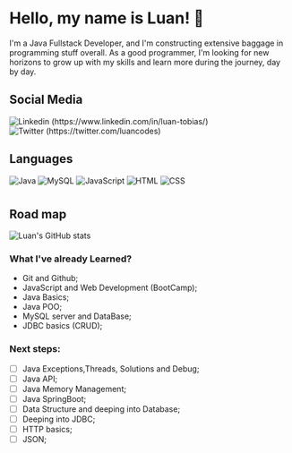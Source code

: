 # Hello, my name is Luan! 👋
I'm a Java Fullstack Developer, and I'm constructing extensive baggage in programming stuff overall. As a good programmer, I'm looking for new horizons to grow up with my skills and learn more during the journey, day by day.

## Social Media
![Linkedin (https://www.linkedin.com/in/luan-tobias/)](https://img.shields.io/badge/LinkedIn-0077B5?style=for-the-badge&logo=linkedin&logoColor=white)
![Twitter (https://twitter.com/luancodes)](https://img.shields.io/badge/Twitter-1DA1F2?style=for-the-badge&logo=twitter&logoColor=white)

## Languages
![Java](https://img.shields.io/badge/Java-ED8B00?style=for-the-badge&logo=openjdk&logoColor=white) ![MySQL](https://img.shields.io/badge/MySQL-00000F?style=for-the-badge&logo=mysql&logoColor=white)  ![JavaScript](https://img.shields.io/badge/JavaScript-323330?style=for-the-badge&logo=javascript&logoColor=F7DF1E) ![HTML](https://img.shields.io/badge/HTML5-E34F26?style=for-the-badge&logo=html5&logoColor=white) ![CSS](https://img.shields.io/badge/CSS3-1572B6?style=for-the-badge&logo=css3&logoColor=white)
#
## Road map

![Luan's GitHub stats](https://github-readme-stats.vercel.app/api?username=LuanTMoura&show_icons=true&theme=transparent)
### What I've already Learned?
- Git and Github;
- JavaScript and Web Development (BootCamp);
- Java Basics;
- Java POO;
- MySQL server and DataBase;
- JDBC basics (CRUD);

### Next steps:

- [ ] Java Exceptions,Threads, Solutions and Debug;
- [ ] Java API;
- [ ] Java Memory Management;
- [ ] Java SpringBoot;
- [ ] Data Structure and deeping into Database;
- [ ] Deeping into JDBC;
- [ ] HTTP basics;
- [ ] JSON;
